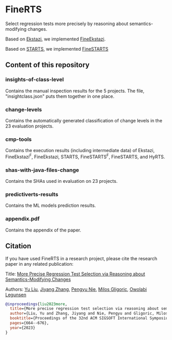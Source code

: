 # FineRTS
Select regression tests more precisely by reasoning about semantics-modifying changes.

Based on [Ekstazi](https://github.com/gliga/ekstazi), we implemented [FineEkstazi](https://github.com/EngineeringSoftware/fine-ekstazi).

Based on [STARTS](https://github.com/TestingResearchIllinois/starts), we implemented [FineSTARTS](https://github.com/EngineeringSoftware/fine-starts)


## Content of this repository

### insights-of-class-level
Contains the manual inspection results for the 5 projects. The file,
"insightclass.json" puts them together in one place.

### change-levels
Contains the automatically generated classification of change levels
in the 23 evaluation projects.

### cmp-tools
Contains the execution results (including intermediate data) of
Ekstazi, FineEkstazi<sup>F</sup>, FineEkstazi, STARTS,
FineSTARTS<sup>F</sup>, FineSTARTS, and HyRTS.

### shas-with-java-files-change
Contains the SHAs used in evaluation on 23 projects.

### predictiverts-results
Contains the ML models prediction results.

### appendix.pdf
Contains the appendix of the paper.

## Citation
If you have used FineRTS in a research project, please cite the research paper in any related publication:

Title: [More Precise Regression Test Selection
via Reasoning about Semantics-Modifying Changes](https://dl.acm.org/doi/abs/10.1145/3597926.3598086)

Authors: [Yu Liu](https://sweetstreet.github.io/), [Jiyang Zhang](https://jiyangzhang.github.io/), [Pengyu Nie](https://pengyunie.github.io/), [Milos Gligoric](http://users.ece.utexas.edu/~gligoric/), [Owolabi Legunsen](https://mir.cs.illinois.edu/legunsen/)

```bibtex
@inproceedings{liu2023more,
  title={More precise regression test selection via reasoning about semantics-modifying changes},
  author={Liu, Yu and Zhang, Jiyang and Nie, Pengyu and Gligoric, Milos and Legunsen, Owolabi},
  booktitle={Proceedings of the 32nd ACM SIGSOFT International Symposium on Software Testing and Analysis},
  pages={664--676},
  year={2023}
}
```
